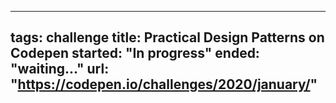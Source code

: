 ---
tags: challenge
title: Practical Design Patterns on Codepen
started: "In progress"
ended: "waiting..."
url: "https://codepen.io/challenges/2020/january/"
------
